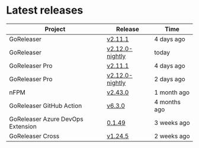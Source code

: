 # Latest releases

| Project                           | Release                                                                                         | Time        |
| --------------------------------- | ----------------------------------------------------------------------------------------------- | ----------- |
| GoReleaser | [v2.11.1](https://github.com/goreleaser/goreleaser/releases/tag/v2.11.1) | 4 days ago |
| GoReleaser | [v2.12.0-nightly](https://github.com/goreleaser/goreleaser/releases/tag/nightly) | today |
| GoReleaser Pro | [v2.11.1](https://github.com/goreleaser/goreleaser-pro/releases/tag/v2.11.1) | 4 days ago |
| GoReleaser Pro | [v2.12.0-nightly](https://github.com/goreleaser/goreleaser-pro/releases/tag/nightly) | 2 days ago |
| nFPM | [v2.43.0](https://github.com/goreleaser/nfpm/releases/tag/v2.43.0) | 1 month ago |
| GoReleaser GitHub Action | [v6.3.0](https://github.com/goreleaser/goreleaser-action/releases/tag/v6.3.0) | 4 months ago |
| GoReleaser Azure DevOps Extension | [0.1.49](https://github.com/goreleaser/goreleaser-azure-devops-extension/releases/tag/0.1.49) | 3 weeks ago |
| GoReleaser Cross | [v1.24.5](https://github.com/goreleaser/goreleaser-cross/releases/tag/v1.24.5) | 2 weeks ago |
